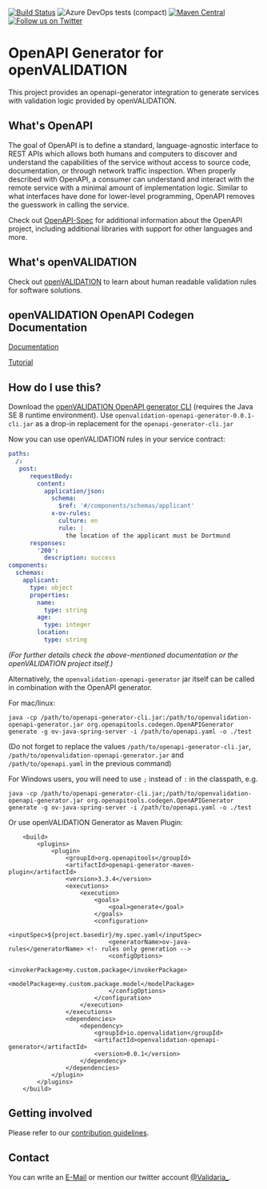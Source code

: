 [![Build Status](https://dev.azure.com/validaria/openvalidation/_apis/build/status/openVALIDATION%20OpenAPI/openVALIDATION%20OpenAPI%20master?branchName=master)](https://dev.azure.com/validaria/openvalidation/_build/latest?definitionId=3&branchName=master)
![Azure DevOps tests (compact)](https://img.shields.io/azure-devops/tests/validaria/openvalidation/3?compact_message)
[![Maven Central](https://img.shields.io/maven-central/v/io.openvalidation/openvalidation-openapi-generator)](https://search.maven.org/search?q=g:io.openvalidation)
[![Follow us on Twitter](https://img.shields.io/twitter/follow/Validaria_?style=social)](https://twitter.com/validaria_)


# OpenAPI Generator for openVALIDATION

This project provides an openapi-generator integration to generate services with validation logic provided by openVALIDATION.

## What's OpenAPI
The goal of OpenAPI is to define a standard, language-agnostic interface to REST APIs which allows both humans and computers to discover and understand the capabilities of the service without access to source code, documentation, or through network traffic inspection.
When properly described with OpenAPI, a consumer can understand and interact with the remote service with a minimal amount of implementation logic.
Similar to what interfaces have done for lower-level programming, OpenAPI removes the guesswork in calling the service.

Check out [OpenAPI-Spec](https://github.com/OAI/OpenAPI-Specification) for additional information about the OpenAPI project, including additional libraries with support for other languages and more. 

## What's openVALIDATION

Check out [openVALIDATION](https://github.com/openvalidation/openvalidation) to learn about human readable validation rules for software solutions.

## openVALIDATION OpenAPI Codegen Documentation

[Documentation](https://docs.openvalidation.io/openapi/openapi-specification)

[Tutorial](https://docs.openvalidation.io/openapi/openapi-tutorial)

## How do I use this?

Download the [openVALIDATION OpenAPI generator CLI](https://repo1.maven.org/maven2/io/openvalidation/openvalidation-openapi-generator/0.0.1/openvalidation-openapi-generator-0.0.1-cli.jar) (requires the Java SE 8 runtime environment).
Use `openvalidation-openapi-generator-0.0.1-cli.jar` as a drop-in replacement for the `openapi-generator-cli.jar`

Now you can use openVALIDATION rules in your service contract:
```yaml
paths:
  /: 
   post:
      requestBody:
        content:
          application/json:
            schema:
              $ref: '#/components/schemas/applicant'
            x-ov-rules:
              culture: en
              rule: |
                the location of the applicant must be Dortmund
      responses:
        '200':
          description: success
components:
  schemas:
    applicant:
      type: object
      properties:
        name:
          type: string
        age:
          type: integer
        location:
          type: string
```
*(For further details check the above-mentioned documentation or the openVALIDATION project itself.)*

Alternatively, the `openvalidation-openapi-generator` jar itself can be called in combination with the OpenAPI generator.

For mac/linux:
```
java -cp /path/to/openapi-generator-cli.jar:/path/to/openvalidation-openapi-generator.jar org.openapitools.codegen.OpenAPIGenerator generate -g ov-java-spring-server -i /path/to/openapi.yaml -o ./test
```
(Do not forget to replace the values `/path/to/openapi-generator-cli.jar`, `/path/to/openvalidation-openapi-generator.jar` and `/path/to/openapi.yaml` in the previous command)

For Windows users, you will need to use `;` instead of `:` in the classpath, e.g.
```
java -cp /path/to/openapi-generator-cli.jar;/path/to/openvalidation-openapi-generator.jar org.openapitools.codegen.OpenAPIGenerator generate -g ov-java-spring-server -i /path/to/openapi.yaml -o ./test
```

Or use openVALIDATION Generator as Maven Plugin:
```
    <build>
        <plugins>
            <plugin>
                <groupId>org.openapitools</groupId>
                <artifactId>openapi-generator-maven-plugin</artifactId>
                <version>3.3.4</version>
                <executions>
                    <execution>
                        <goals>
                            <goal>generate</goal>
                        </goals>
                        <configuration>
                            <inputSpec>${project.basedir}/my.spec.yaml</inputSpec>
                            <generatorName>ov-java-rules</generatorName> <!- rules only generation -->
                            <configOptions>
                                <invokerPackage>my.custom.package</invokerPackage>
                                <modelPackage>my.custom.package.model</modelPackage>
                            </configOptions>
                        </configuration>
                    </execution>
                </executions>
                <dependencies>
                    <dependency>
                        <groupId>io.openvalidation</groupId>
                        <artifactId>openvalidation-openapi-generator</artifactId>
                        <version>0.0.1</version>
                    </dependency>
                </dependencies>
            </plugin>
        </plugins>
    </build>
```


## Getting involved

Please refer to our [contribution guidelines](CONTRIBUTING.md).

## Contact

You can write an [E-Mail](mailto:validaria@openvalidation.io) or mention our twitter account [@Validaria_](https://twitter.com/validaria_).
